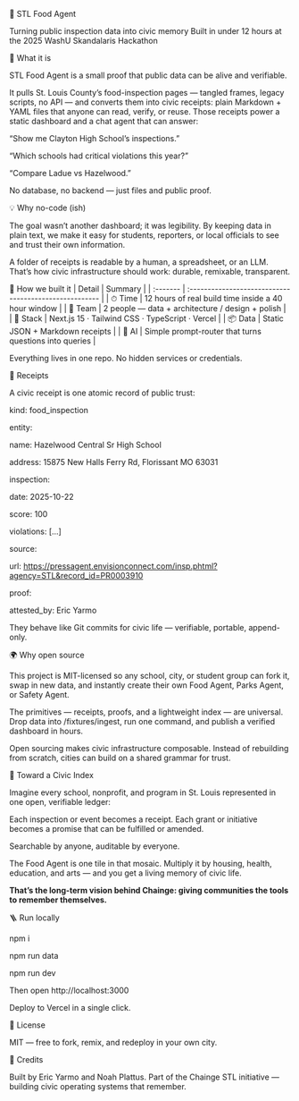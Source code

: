 🧭 STL Food Agent

Turning public inspection data into civic memory
Built in under 12 hours at the 2025 WashU Skandalaris Hackathon

👀 What it is

STL Food Agent is a small proof that public data can be alive and verifiable.

It pulls St. Louis County’s food-inspection pages — tangled frames, legacy scripts, no API — and converts them into civic receipts: plain Markdown + YAML files that anyone can read, verify, or reuse.
Those receipts power a static dashboard and a chat agent that can answer:

“Show me Clayton High School’s inspections.”

“Which schools had critical violations this year?”

“Compare Ladue vs Hazelwood.”


No database, no backend — just files and public proof.

💡 Why no-code (ish)

The goal wasn’t another dashboard; it was legibility.
By keeping data in plain text, we make it easy for students, reporters, or local officials to see and trust their own information.

A folder of receipts is readable by a human, a spreadsheet, or an LLM.
That’s how civic infrastructure should work: durable, remixable, transparent.

🧱 How we built it
| Detail   | Summary                                                |
| :------- | :----------------------------------------------------- |
| ⏱ Time   | 12 hours of real build time inside a 40 hour window    |
| 👥 Team  | 2 people — data + architecture / design + polish       |
| 🧰 Stack | Next.js 15 · Tailwind CSS · TypeScript · Vercel        |
| 📦 Data  | Static JSON + Markdown receipts                        |
| 🤖 AI    | Simple prompt-router that turns questions into queries |

Everything lives in one repo. No hidden services or credentials.

🧾 Receipts

A civic receipt is one atomic record of public trust:

kind: food_inspection

entity:

  name: Hazelwood Central Sr High School
  
  address: 15875 New Halls Ferry Rd, Florissant MO 63031
  
inspection:

  date: 2025-10-22
  
  score: 100
  
  violations: [...]
  
source:

  url: https://pressagent.envisionconnect.com/insp.phtml?agency=STL&record_id=PR0003910
  
proof:

  attested_by: Eric Yarmo
  

They behave like Git commits for civic life — verifiable, portable, append-only.

🌍 Why open source

This project is MIT-licensed so any school, city, or student group can fork it, swap in new data, and instantly create their own Food Agent, Parks Agent, or Safety Agent.

The primitives — receipts, proofs, and a lightweight index — are universal.
Drop data into /fixtures/ingest, run one command, and publish a verified dashboard in hours.

Open sourcing makes civic infrastructure composable.
Instead of rebuilding from scratch, cities can build on a shared grammar for trust.

🧠 Toward a Civic Index

Imagine every school, nonprofit, and program in St. Louis represented in one open, verifiable ledger:

Each inspection or event becomes a receipt.
Each grant or initiative becomes a promise that can be fulfilled or amended.

Searchable by anyone, auditable by everyone.

The Food Agent is one tile in that mosaic. Multiply it by housing, health, education, and arts — and you get a living memory of civic life.

**That’s the long-term vision behind Chainge: giving communities the tools to remember themselves.**

🪜 Run locally

npm i

npm run data

npm run dev

Then open http://localhost:3000

Deploy to Vercel in a single click.

🪪 License

MIT — free to fork, remix, and redeploy in your own city.

🙌 Credits

Built by Eric Yarmo and Noah Plattus.
Part of the Chainge STL initiative — building civic operating systems that remember.
